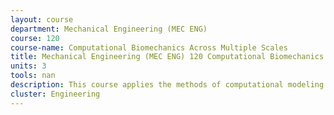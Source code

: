 ```yaml
---
layout: course 
department: Mechanical Engineering (MEC ENG)
course: 120
course-name: Computational Biomechanics Across Multiple Scales
title: Mechanical Engineering (MEC ENG) 120 Computational Biomechanics Across Multiple Scales
units: 3
tools: nan
description: This course applies the methods of computational modeling and continuum mechanics to biomedical phenomena spanning various length scales ranging from molecular to cellular to tissue and organ levels. The course is intended for upper level undergraduate students who have been exposed to undergraduate continuum mechanics (statics and strength of materials.)
cluster: Engineering
---
```

